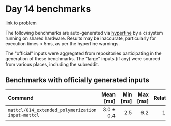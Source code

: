 # Day 14 benchmarks

[link to problem](http://adventofcode.com/2021/day/14)

The following benchmarks are auto-generated via [hyperfine](https://github.com/sharkdp/hyperfine) by a ci system running on shared hardware. Results may be inaccurate, particularly for execution times < 5ms, as per the hyperfine warnings.

The "official" inputs were aggregated from repositories participating in the generation of these benchmarks. The "large" inputs (if any) were sourced from various places, including the subreddit.

## Benchmarks with officially generated inputs
| Command | Mean [ms] | Min [ms] | Max [ms] | Relative |
|:---|---:|---:|---:|---:|
| `mattcl/014_extended_polymerization input-mattcl` | 3.0 ± 0.4 | 2.5 | 6.2 | 1.00 |
